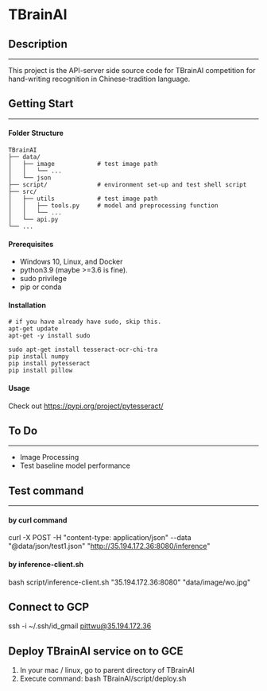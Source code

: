 # **TBrainAI**

## **Description**
---  
This project is the API-server side source code for TBrainAI competition for hand-writing recognition in Chinese-tradition language.


## **Getting Start**
---  
#### **Folder Structure**

```
TBrainAI   
├── data/  
│   ├── image            # test image path  
│   │   └── ... 
│   └── json 
├── script/              # environment set-up and test shell script
├── src/  
│   ├── utils            # test image path  
│   │   ├── tools.py     # model and preprocessing function
│   │   └── ... 
│   └── api.py
└── ...  
```

#### **Prerequisites**

* Windows 10, Linux, and Docker
* python3.9 (maybe >=3.6 is fine).
* sudo privilege
* pip or conda

#### **Installation**

    # if you have already have sudo, skip this.
    apt-get update
    apt-get -y install sudo

    sudo apt-get install tesseract-ocr-chi-tra
    pip install numpy
    pip install pytesseract
    pip install pillow


#### **Usage**

Check out https://pypi.org/project/pytesseract/

## **To Do**
---  
* Image Processing
* Test baseline model performance

  

## Test command
---
#### by curl command
curl -X POST -H "content-type: application/json" --data "@data/json/test1.json" "http://35.194.172.36:8080/inference"

#### by inference-client.sh
bash script/inference-client.sh "35.194.172.36:8080" "data/image/wo.jpg"

## Connect to GCP
ssh -i ~/.ssh/id_gmail pittwu@35.194.172.36

## Deploy TBrainAI service on to GCE
1. In your mac / linux, go to parent directory of TBrainAI
2. Execute command: bash TBrainAI/script/deploy.sh

